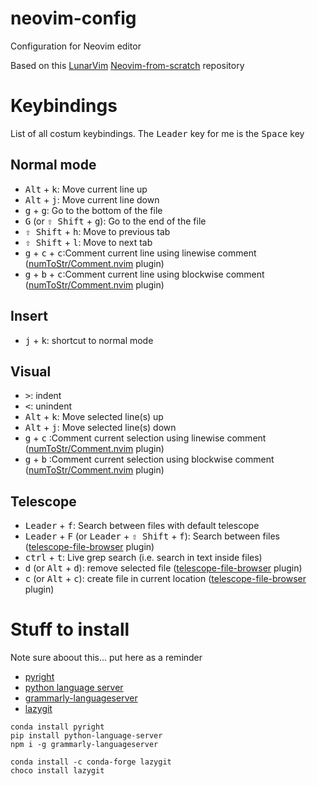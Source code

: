 # neovim-config
Configuration for Neovim editor

Based on this [LunarVim](https://github.com/LunarVim) [Neovim-from-scratch](https://github.com/LunarVim/Neovim-from-scratch) repository

# Keybindings
List of all costum keybindings.
The <kbd>Leader</kbd> key for me is the <kbd>Space</kbd> key 

## Normal mode
* <kbd>Alt</kbd> + <kbd>k</kbd>: Move current line up
* <kbd>Alt</kbd> + <kbd>j</kbd>: Move current line down
* <kbd>g</kbd> + <kbd>g</kbd>: Go to the bottom of the file
* <kbd>G</kbd> (or  <kbd>⇧ Shift</kbd> + <kbd>g</kbd>): Go to the end of the file
* <kbd>⇧ Shift</kbd> + <kbd>h</kbd>: Move to previous tab
* <kbd>⇧ Shift</kbd> + <kbd>l</kbd>: Move to next tab
* <kbd>g</kbd> + <kbd>c</kbd> + <kbd>c</kbd>:Comment current line using linewise comment ([numToStr/Comment.nvim][comments_plugin] plugin)
* <kbd>g</kbd> + <kbd>b</kbd> + <kbd>c</kbd>:Comment current line using blockwise comment ([numToStr/Comment.nvim][comments_plugin] plugin)

## Insert
* <kbd>j</kbd> + <kbd>k</kbd>: shortcut to normal mode

## Visual
* <kbd>></kbd>: indent
* <kbd><</kbd>: unindent
* <kbd>Alt</kbd> + <kbd>k</kbd>: Move selected line(s) up
* <kbd>Alt</kbd> + <kbd>j</kbd>: Move selected line(s) down
* <kbd>g</kbd> + <kbd>c</kbd> :Comment current selection using linewise comment ([numToStr/Comment.nvim][comments_plugin] plugin)
* <kbd>g</kbd> + <kbd>b</kbd> :Comment current selection using blockwise comment ([numToStr/Comment.nvim][comments_plugin] plugin)


## Telescope
* <kbd>Leader</kbd> + <kbd>f</kbd>: Search between files with default telescope
* <kbd>Leader</kbd> + <kbd>F</kbd> (or <kbd>Leader</kbd> + <kbd>⇧ Shift</kbd> + <kbd>f</kbd>): Search between files ([telescope-file-browser][telescope-file-browser] plugin)
* <kbd>ctrl</kbd> + <kbd>t</kbd>: Live grep search (i.e. search in text inside files)
* <kbd>d</kbd> (or  <kbd>Alt</kbd> + <kbd>d</kbd>): remove selected file ([telescope-file-browser][telescope-file-browser] plugin)
* <kbd>c</kbd> (or  <kbd>Alt</kbd> + <kbd>c</kbd>): create file in current location ([telescope-file-browser][telescope-file-browser] plugin)


# Stuff to install
Note sure aboout this... put here as a reminder

* [pyright](https://github.com/microsoft/pyright)
* [python language server](https://github.com/python-lsp/python-lsp-server)
* [grammarly-languageserver](https://github.com/znck/grammarly)
* [lazygit](https://github.com/jesseduffield/lazygit)

```
conda install pyright
pip install python-language-server
npm i -g grammarly-languageserver

conda install -c conda-forge lazygit
choco install lazygit
```

[telescope-file-browser]:https://github.com/nvim-telescope/telescope-file-browser.nvim
[comments_plugin]:https://github.com/numToStr/Comment.nvim
